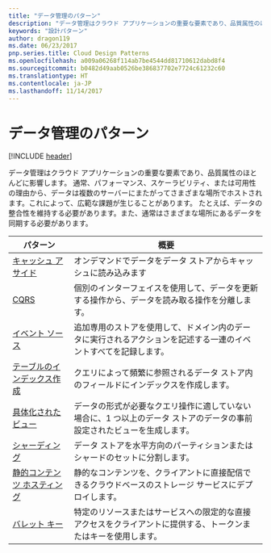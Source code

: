 ```yaml
---
title: "データ管理のパターン"
description: "データ管理はクラウド アプリケーションの重要な要素であり、品質属性のほとんどに影響します。 通常、パフォーマンス、スケーラビリティ、または可用性の理由から、データは複数のサーバーにまたがってさまざまな場所でホストされます。これによって、広範な課題が生じることがあります。 たとえば、データの整合性を維持する必要があります。また、通常はさまざまな場所にあるデータを同期する必要があります。"
keywords: "設計パターン"
author: dragon119
ms.date: 06/23/2017
pnp.series.title: Cloud Design Patterns
ms.openlocfilehash: a009a06268f114ab7be4544dd81710612dabd8f4
ms.sourcegitcommit: b0482d49aab0526be386837702e7724c61232c60
ms.translationtype: HT
ms.contentlocale: ja-JP
ms.lasthandoff: 11/14/2017
---
```

# <a name="data-management-patterns"></a>データ管理のパターン

[!INCLUDE [header](../../_includes/header.md)]

データ管理はクラウド アプリケーションの重要な要素であり、品質属性のほとんどに影響します。 通常、パフォーマンス、スケーラビリティ、または可用性の理由から、データは複数のサーバーにまたがってさまざまな場所でホストされます。これによって、広範な課題が生じることがあります。 たとえば、データの整合性を維持する必要があります。また、通常はさまざまな場所にあるデータを同期する必要があります。

| パターン | 概要 |
| ------- | ------- |
| [キャッシュ アサイド](../cache-aside.md) | オンデマンドでデータをデータ ストアからキャッシュに読み込みます |
| [CQRS](../cqrs.md) | 個別のインターフェイスを使用して、データを更新する操作から、データを読み取る操作を分離します。 |
| [イベント ソース](../event-sourcing.md) | 追加専用のストアを使用して、ドメイン内のデータに実行されるアクションを記述する一連のイベントすべてを記録します。 |
| [テーブルのインデックス作成](../index-table.md) | クエリによって頻繁に参照されるデータ ストア内のフィールドにインデックスを作成します。 |
| [具体化されたビュー](../materialized-view.md) | データの形式が必要なクエリ操作に適していない場合に、1 つ以上のデータ ストアのデータの事前設定されたビューを生成します。 |
| [シャーディング](../sharding.md) | データ ストアを水平方向のパーティションまたはシャードのセットに分割します。 |
| [静的コンテンツ ホスティング](../static-content-hosting.md) | 静的なコンテンツを、クライアントに直接配信できるクラウドベースのストレージ サービスにデプロイします。 |
| [バレット キー](../valet-key.md) | 特定のリソースまたはサービスへの限定的な直接アクセスをクライアントに提供する、トークンまたはキーを使用します。 |